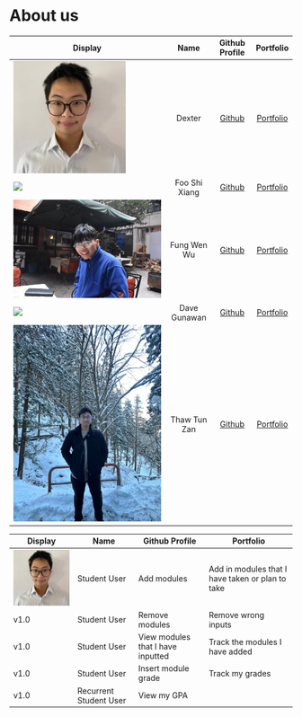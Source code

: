 # About us
Display |     Name      | Github Profile | Portfolio 
--------|:-------------:|:--------------:|:---------:
![Dexter's photo](images/Dexter.jpg) |     Dexter    | [Github](https://github.com/dextboy/) | [Portfolio](docs/team/dextboy.md)
![](https://via.placeholder.com/100.png?text=Photo) | Foo Shi Xiang | [Github](https://github.com/sxfoo) | [Portfolio](docs/team/sxfoo.md)
![WenWu's photo](images/WenWu.jpg) |  Fung Wen Wu  | [Github](https://github.com/fungg0) | [Portfolio](docs/team/fungg0.md)
![](https://via.placeholder.com/100.png?text=Photo) | Dave Gunawan  | [Github](https://github.com/jensonjenkins) | [Portfolio](docs/team/jensonjenkins.md)
![Thaw's photo](images/Thaw.jpg) | Thaw Tun Zan  | [Github](https://github.com/ThawTunZan) | [Portfolio](docs/team/thawtunzan.md)



| Display | Name                   | Github Profile                    | Portfolio                                        |
|----|------------------------|-----------------------------------|--------------------------------------------------|
| ![Dexter's photo](images/Dexter.jpg)   | Student User           | Add modules                       | Add in modules that I have taken or plan to take |
| v1.0 | Student User           | Remove modules                    | Remove wrong inputs                              |
| v1.0 | Student User           | View modules that I have inputted | Track the modules I have added                   |
| v1.0 | Student User           | Insert module grade               | Track my grades                                  |
| v1.0 | Recurrent Student User | View my GPA                       |                     |